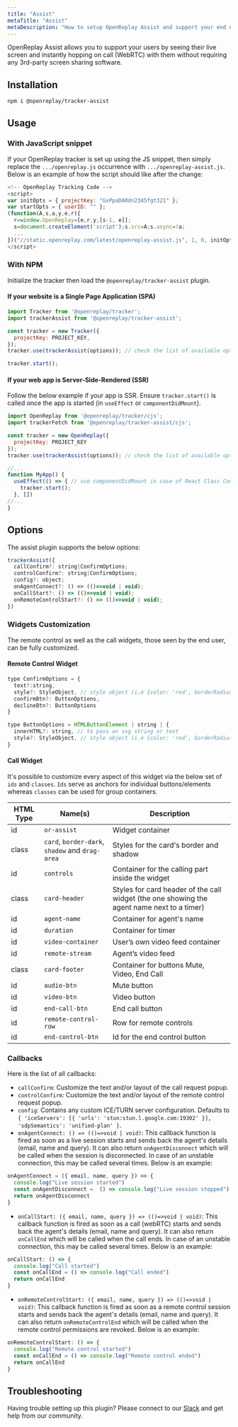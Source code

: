 ```yaml
---
title: "Assist"
metaTitle: "Assist"
metaDescription: "How to setup OpenReplay Assist and support your end users through live screen and WebRTC."
---
```


OpenReplay Assist allows you to support your users by seeing their live screen and instantly hopping on call (WebRTC) with them without requiring any 3rd-party screen sharing software.

## Installation

```bash
npm i @openreplay/tracker-assist
```

## Usage

### With JavaScript snippet

If your OpenReplay tracker is set up using the JS snippet, then simply replace the `.../openreplay.js` occurrence with `.../openreplay-assist.js`. Below is an example of how the script should like after the change:

```js
<!-- OpenReplay Tracking Code -->
<script>
var initOpts = { projectKey: "GxPpaDARdn2345fgt321" };
var startOpts = { userID: "" };
(function(A,s,a,y,e,r){
  r=window.OpenReplay=[e,r,y,[s-1, e]];
  s=document.createElement('script');s.src=A;s.async=!a;
  ...
})("//static.openreplay.com/latest/openreplay-assist.js", 1, 0, initOpts, startOpts);
</script>
```

### With NPM

Initialize the tracker then load the `@openreplay/tracker-assist` plugin.

#### If your website is a Single Page Application (SPA)

```js
import Tracker from '@openreplay/tracker';
import trackerAssist from '@openreplay/tracker-assist';

const tracker = new Tracker({
  projectKey: PROJECT_KEY,
});
tracker.use(trackerAssist(options)); // check the list of available options below

tracker.start();

```

#### If your web app is Server-Side-Rendered (SSR)

Follow the below example if your app is SSR. Ensure `tracker.start()` is called once the app is started (in `useEffect` or `componentDidMount`).

```js
import OpenReplay from '@openreplay/tracker/cjs';
import trackerFetch from '@openreplay/tracker-assist/cjs';

const tracker = new OpenReplay({
  projectKey: PROJECT_KEY
});
tracker.use(trackerAssist(options)); // check the list of available options below

//...
function MyApp() {
  useEffect(() => { // use componentDidMount in case of React Class Component
    tracker.start();
  }, [])
//...
}
```

## Options

The assist plugin supports the below options:

```js
trackerAssist({
  callConfirm?: string|ConfirmOptions;
  controlConfirm?: string|ConfirmOptions;
  config?: object;
  onAgentConnect?: () => (()=>void | void);
  onCallStart?: () => (()=>void | void);
  onRemoteControlStart?: () => (()=>void | void);
})
```

### Widgets Customization

The remote control as well as the call widgets, those seen by the end user, can be fully customized.

#### Remote Control Widget

```js
type ConfirmOptions = {
  text?:string,
  style?: StyleObject, // style object (i.e {color: 'red', borderRadius: '10px'})
  confirmBtn?: ButtonOptions, 
  declineBtn?: ButtonOptions
}

type ButtonOptions = HTMLButtonElement | string | {
  innerHTML?: string, // to pass an svg string or text
  style?: StyleObject, // style object (i.e {color: 'red', borderRadius: '10px'})
}
```

#### Call Widget

It's possible to customize every aspect of this widget via the below set of `ids` and `classes`. `Ids` serve as anchors for individual buttons/elements whereas `classes` can be used for group containers.

| HTML Type | Name(s) | Description |
|----------|-------------|-------------|
|id | `or-assist` | Widget container |
|class | `card`, `border-dark`, `shadow` and `drag-area` | Styles for the card's border and shadow |
|id | `controls`  | Container for the calling part inside the widget |
|class | `card-header` | Styles for card header of the call widget (the one showing the agent name next to a timer) |
|id | `agent-name` | Container for agent's name |
|id | `duration` | Container for timer |
|id | `video-container` | User’s own video feed container |
|id | `remote-stream` | Agent’s video feed |
|class | `card-footer` | Container for buttons Mute, Video, End Call |
|id | `audio-btn` | Mute button |
|id | `video-btn` | Video button |
|id | `end-call-btn` | End call button |
|id | `remote-control-row` | Row for remote controls |
|id | `end-control-btn` | Id for the end control button |

### Callbacks

Here is the list of all callbacks:

- `callConfirm`: Customize the text and/or layout of the call request popup. 
- `controlConfirm`: Customize the text and/or layout of the remote control request popup.
- `config`: Contains any custom ICE/TURN server configuration. Defaults to `{ 'iceServers': [{ 'urls': 'stun:stun.l.google.com:19302' }], 'sdpSemantics': 'unified-plan' }`.
- `onAgentConnect: () => (()=>void | void)`: This callback function is fired as soon as a live session starts and sends back the agent's details (email, name and query). It can also return `onAgentDisconnect` which will be called when the session is disconnected. In case of an unstable connection, this may be called several times. Below is an example:

```js
onAgentConnect = ({ email, name, query }) => {
  console.log("Live session started")
  const onAgentDisconnect =  () => console.log("Live session stopped")
  return onAgentDisconnect
}
```

- `onCallStart: ({ email, name, query }) => (()=>void | void)`: This callback function is fired as soon as a call (webRTC) starts  and sends back the agent's details (email, name and query). It can also return `onCallEnd` which will be called when the call ends. In case of an unstable connection, this may be called several times. Below is an example:

```js
onCallStart: () => {
  console.log("Call started")
  const onCallEnd = () => console.log("Call ended")
  return onCallEnd
}
```

- `onRemoteControlStart: ({ email, name, query }) => (()=>void | void)`: This callback function is fired as soon as a remote control session starts and sends back the agent's details (email, name and query). It can also return `onRemoteControlEnd` which will be called when the remote control permissions are revoked. Below is an example:

```js
onRemoteControlStart: () => {
  console.log("Remote control started")
  const onCallEnd = () => console.log("Remote control ended")
  return onCallEnd
}
```

## Troubleshooting

Having trouble setting up this plugin? Please connect to our [Slack](https://slack.openreplay.com) and get help from our community.